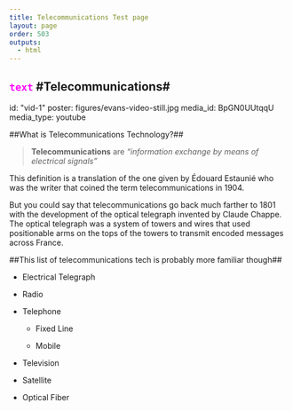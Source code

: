 ```yaml
---
title: Telecommunications Test page
layout: page
order: 503
outputs:
  - html
---
```

<code style="color : magenta">text</code>
#Telecommunications#
----------

id: "vid-1"
    poster: figures/evans-video-still.jpg
    media_id: BpGN0UUtqqU
    media_type: youtube

##What is Telecommunications Technology?##

>**Telecommunications** are _“information exchange by means of electrical signals”_

This definition is a translation of the one given by Édouard Estaunié who was the writer that coined the term telecommunications in 1904.

But you could say that telecommunications go back much farther to 1801 with the development of the optical telegraph invented by Claude Chappe. The optical telegraph was a system of towers and wires that used positionable arms on the tops of the towers to transmit encoded messages across France.

##This list of telecommunications tech is probably more familiar though##

- Electrical Telegraph

- Radio

- Telephone
  
  - Fixed Line
  
  - Mobile

- Television

- Satellite

- Optical Fiber
